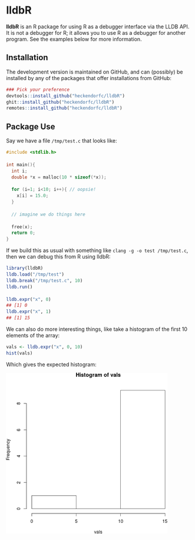 # lldbR

**lldbR** is an R package for using R as a debugger interface via the LLDB API.  It is not a debugger for R; it allows you to use R as a debugger for another program.  See the examples below for more information.



## Installation

The development version is maintained on GitHub, and can (possibly) be installed by any of the packages that offer installations from GitHub:

```r
### Pick your preference
devtools::install_github("heckendorfc/lldbR")
ghit::install_github("heckendorfc/lldbR")
remotes::install_github("heckendorfc/lldbR")
```



## Package Use

Say we have a file `/tmp/test.c` that looks like:

```c
#include <stdlib.h>

int main(){
  int i;
  double *x = malloc(10 * sizeof(*x));
  
  for (i=1; i<10; i++){ // oopsie!
    x[i] = 15.0;
  }
  
  // imagine we do things here
  
  free(x);
  return 0;
}
```

If we build this as usual with something like `clang -g -o test /tmp/test.c`, then we can debug this from R using lldbR:

```r
library(lldbR)
lldb.load("/tmp/test")
lldb.break("/tmp/test.c", 10)
lldb.run()

lldb.expr("x", 0)
## [1] 0
lldb.expr("x", 1)
## [1] 15
```

We can also do more interesting things, like take a histogram of the first 10 elements of the array:

```r
vals <- lldb.expr("x", 0, 10)
hist(vals)
```

Which gives the expected histogram:

![Generated histogram](./hist.png)

